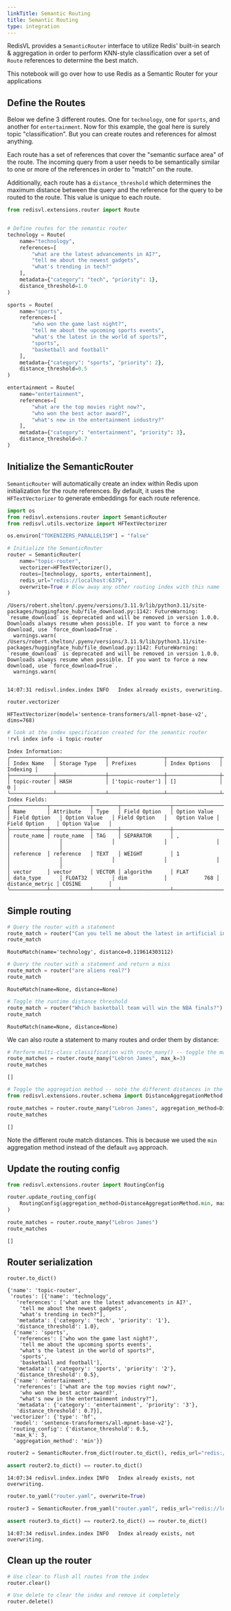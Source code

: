 ```yaml
---
linkTitle: Semantic Routing
title: Semantic Routing
type: integration
---
```



RedisVL provides a `SemanticRouter` interface to utilize Redis' built-in search & aggregation in order to perform
KNN-style classification over a set of `Route` references to determine the best match.

This notebook will go over how to use Redis as a Semantic Router for your applications

## Define the Routes

Below we define 3 different routes. One for `technology`, one for `sports`, and
another for `entertainment`. Now for this example, the goal here is
surely topic "classification". But you can create routes and references for
almost anything.

Each route has a set of references that cover the "semantic surface area" of the
route. The incoming query from a user needs to be semantically similar to one or
more of the references in order to "match" on the route.

Additionally, each route has a `distance_threshold` which determines the maximum distance between the query and the reference for the query to be routed to the route. This value is unique to each route.


```python
from redisvl.extensions.router import Route


# Define routes for the semantic router
technology = Route(
    name="technology",
    references=[
        "what are the latest advancements in AI?",
        "tell me about the newest gadgets",
        "what's trending in tech?"
    ],
    metadata={"category": "tech", "priority": 1},
    distance_threshold=1.0
)

sports = Route(
    name="sports",
    references=[
        "who won the game last night?",
        "tell me about the upcoming sports events",
        "what's the latest in the world of sports?",
        "sports",
        "basketball and football"
    ],
    metadata={"category": "sports", "priority": 2},
    distance_threshold=0.5
)

entertainment = Route(
    name="entertainment",
    references=[
        "what are the top movies right now?",
        "who won the best actor award?",
        "what's new in the entertainment industry?"
    ],
    metadata={"category": "entertainment", "priority": 3},
    distance_threshold=0.7
)

```

## Initialize the SemanticRouter

``SemanticRouter`` will automatically create an index within Redis upon initialization for the route references. By default, it uses the `HFTextVectorizer` to 
generate embeddings for each route reference.


```python
import os
from redisvl.extensions.router import SemanticRouter
from redisvl.utils.vectorize import HFTextVectorizer

os.environ["TOKENIZERS_PARALLELISM"] = "false"

# Initialize the SemanticRouter
router = SemanticRouter(
    name="topic-router",
    vectorizer=HFTextVectorizer(),
    routes=[technology, sports, entertainment],
    redis_url="redis://localhost:6379",
    overwrite=True # Blow away any other routing index with this name
)
```

    /Users/robert.shelton/.pyenv/versions/3.11.9/lib/python3.11/site-packages/huggingface_hub/file_download.py:1142: FutureWarning: `resume_download` is deprecated and will be removed in version 1.0.0. Downloads always resume when possible. If you want to force a new download, use `force_download=True`.
      warnings.warn(
    /Users/robert.shelton/.pyenv/versions/3.11.9/lib/python3.11/site-packages/huggingface_hub/file_download.py:1142: FutureWarning: `resume_download` is deprecated and will be removed in version 1.0.0. Downloads always resume when possible. If you want to force a new download, use `force_download=True`.
      warnings.warn(


    14:07:31 redisvl.index.index INFO   Index already exists, overwriting.



```python
router.vectorizer
```




    HFTextVectorizer(model='sentence-transformers/all-mpnet-base-v2', dims=768)




```python
# look at the index specification created for the semantic router
!rvl index info -i topic-router
```

    
    
    Index Information:
    ╭──────────────┬────────────────┬──────────────────┬─────────────────┬────────────╮
    │ Index Name   │ Storage Type   │ Prefixes         │ Index Options   │   Indexing │
    ├──────────────┼────────────────┼──────────────────┼─────────────────┼────────────┤
    │ topic-router │ HASH           │ ['topic-router'] │ []              │          0 │
    ╰──────────────┴────────────────┴──────────────────┴─────────────────┴────────────╯
    Index Fields:
    ╭────────────┬─────────────┬────────┬────────────────┬────────────────┬────────────────┬────────────────┬────────────────┬────────────────┬─────────────────┬────────────────╮
    │ Name       │ Attribute   │ Type   │ Field Option   │ Option Value   │ Field Option   │ Option Value   │ Field Option   │   Option Value │ Field Option    │ Option Value   │
    ├────────────┼─────────────┼────────┼────────────────┼────────────────┼────────────────┼────────────────┼────────────────┼────────────────┼─────────────────┼────────────────┤
    │ route_name │ route_name  │ TAG    │ SEPARATOR      │ ,              │                │                │                │                │                 │                │
    │ reference  │ reference   │ TEXT   │ WEIGHT         │ 1              │                │                │                │                │                 │                │
    │ vector     │ vector      │ VECTOR │ algorithm      │ FLAT           │ data_type      │ FLOAT32        │ dim            │            768 │ distance_metric │ COSINE         │
    ╰────────────┴─────────────┴────────┴────────────────┴────────────────┴────────────────┴────────────────┴────────────────┴────────────────┴─────────────────┴────────────────╯


## Simple routing


```python
# Query the router with a statement
route_match = router("Can you tell me about the latest in artificial intelligence?")
route_match
```




    RouteMatch(name='technology', distance=0.119614303112)




```python
# Query the router with a statement and return a miss
route_match = router("are aliens real?")
route_match
```




    RouteMatch(name=None, distance=None)




```python
# Toggle the runtime distance threshold
route_match = router("Which basketball team will win the NBA finals?")
route_match
```




    RouteMatch(name=None, distance=None)



We can also route a statement to many routes and order them by distance:


```python
# Perform multi-class classification with route_many() -- toggle the max_k and the distance_threshold
route_matches = router.route_many("Lebron James", max_k=3)
route_matches
```




    []




```python
# Toggle the aggregation method -- note the different distances in the result
from redisvl.extensions.router.schema import DistanceAggregationMethod

route_matches = router.route_many("Lebron James", aggregation_method=DistanceAggregationMethod.min, max_k=3)
route_matches
```




    []



Note the different route match distances. This is because we used the `min` aggregation method instead of the default `avg` approach.

## Update the routing config


```python
from redisvl.extensions.router import RoutingConfig

router.update_routing_config(
    RoutingConfig(aggregation_method=DistanceAggregationMethod.min, max_k=3)
)
```


```python
route_matches = router.route_many("Lebron James")
route_matches
```




    []



## Router serialization


```python
router.to_dict()
```




    {'name': 'topic-router',
     'routes': [{'name': 'technology',
       'references': ['what are the latest advancements in AI?',
        'tell me about the newest gadgets',
        "what's trending in tech?"],
       'metadata': {'category': 'tech', 'priority': '1'},
       'distance_threshold': 1.0},
      {'name': 'sports',
       'references': ['who won the game last night?',
        'tell me about the upcoming sports events',
        "what's the latest in the world of sports?",
        'sports',
        'basketball and football'],
       'metadata': {'category': 'sports', 'priority': '2'},
       'distance_threshold': 0.5},
      {'name': 'entertainment',
       'references': ['what are the top movies right now?',
        'who won the best actor award?',
        "what's new in the entertainment industry?"],
       'metadata': {'category': 'entertainment', 'priority': '3'},
       'distance_threshold': 0.7}],
     'vectorizer': {'type': 'hf',
      'model': 'sentence-transformers/all-mpnet-base-v2'},
     'routing_config': {'distance_threshold': 0.5,
      'max_k': 3,
      'aggregation_method': 'min'}}




```python
router2 = SemanticRouter.from_dict(router.to_dict(), redis_url="redis://localhost:6379")

assert router2.to_dict() == router.to_dict()
```

    14:07:34 redisvl.index.index INFO   Index already exists, not overwriting.



```python
router.to_yaml("router.yaml", overwrite=True)
```


```python
router3 = SemanticRouter.from_yaml("router.yaml", redis_url="redis://localhost:6379")

assert router3.to_dict() == router2.to_dict() == router.to_dict()
```

    14:07:34 redisvl.index.index INFO   Index already exists, not overwriting.


## Clean up the router


```python
# Use clear to flush all routes from the index
router.clear()
```


```python
# Use delete to clear the index and remove it completely
router.delete()
```
